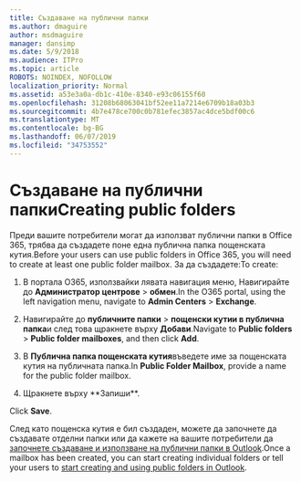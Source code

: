 ```yaml
---
title: Създаване на публични папки
ms.author: dmaguire
author: msdmaguire
manager: dansimp
ms.date: 5/9/2018
ms.audience: ITPro
ms.topic: article
ROBOTS: NOINDEX, NOFOLLOW
localization_priority: Normal
ms.assetid: a53e3a0a-db1c-410e-8340-e93c06155f60
ms.openlocfilehash: 31208b68063041bf52ee11a7214e6709b18a03b3
ms.sourcegitcommit: 4b7e478ce700c0b781efec3857ac4dce5bdf00c6
ms.translationtype: MT
ms.contentlocale: bg-BG
ms.lasthandoff: 06/07/2019
ms.locfileid: "34753552"
---
```

# <a name="creating-public-folders"></a><span data-ttu-id="84fa2-102">Създаване на публични папки</span><span class="sxs-lookup"><span data-stu-id="84fa2-102">Creating public folders</span></span>

<span data-ttu-id="84fa2-103">Преди вашите потребители могат да използват публични папки в Office 365, трябва да създадете поне една публична папка пощенската кутия.</span><span class="sxs-lookup"><span data-stu-id="84fa2-103">Before your users can use public folders in Office 365, you will need to create at least one public folder mailbox.</span></span> <span data-ttu-id="84fa2-104">За да създадете:</span><span class="sxs-lookup"><span data-stu-id="84fa2-104">To create:</span></span>
  
1. <span data-ttu-id="84fa2-105">В портала O365, използвайки лявата навигация меню, Навигирайте до **Администратор центрове** \> **обмен**.</span><span class="sxs-lookup"><span data-stu-id="84fa2-105">In the O365 portal, using the left navigation menu, navigate to **Admin Centers** \> **Exchange**.</span></span>
    
2. <span data-ttu-id="84fa2-106">Навигирайте до **публичните папки** \> **пощенски кутии в публична папка**и след това щракнете върху **Добави**.</span><span class="sxs-lookup"><span data-stu-id="84fa2-106">Navigate to **Public folders** \> **Public folder mailboxes**, and then click **Add**.</span></span>
    
3. <span data-ttu-id="84fa2-107">В **Публична папка пощенската кутия**въведете име за пощенската кутия на публичната папка.</span><span class="sxs-lookup"><span data-stu-id="84fa2-107">In **Public Folder Mailbox**, provide a name for the public folder mailbox.</span></span>
    
4. <span data-ttu-id="84fa2-108">
                      Щракнете върху **Запиши**.
</span><span class="sxs-lookup"><span data-stu-id="84fa2-108">Click **Save**.</span></span>
    
<span data-ttu-id="84fa2-109">След като пощенска кутия е бил създаден, можете да започнете да създавате отделни папки или да кажете на вашите потребители да [започнете създаване и използване на публични папки в Outlook](https://support.office.com/article/Create-and-share-a-public-folder-in-Outlook-a2835011-d524-4a5c-a207-05c159bb2a97).</span><span class="sxs-lookup"><span data-stu-id="84fa2-109">Once a mailbox has been created, you can start creating individual folders or tell your users to [start creating and using public folders in Outlook](https://support.office.com/article/Create-and-share-a-public-folder-in-Outlook-a2835011-d524-4a5c-a207-05c159bb2a97).</span></span>
  

